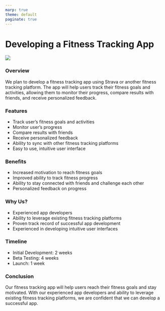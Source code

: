 ```yaml
---
marp: true
theme: default
paginate: true
---
```

# Developing a Fitness Tracking App

![](https://images.pexels.com/photos/2101848/pexels-photo-2101848.jpeg?auto=compress&cs=tinysrgb&dpr=2&h=650&w=940)

### Overview

We plan to develop a fitness tracking app using Strava or another fitness tracking platform. The app will help users track their fitness goals and activities, allowing them to monitor their progress, compare results with friends, and receive personalized feedback. 

### Features

- Track user’s fitness goals and activities
- Monitor user’s progress
- Compare results with friends
- Receive personalized feedback
- Ability to sync with other fitness tracking platforms
- Easy to use, intuitive user interface

### Benefits

- Increased motivation to reach fitness goals
- Improved ability to track fitness progress 
- Ability to stay connected with friends and challenge each other
- Personalized feedback on progress 

### Why Us?

- Experienced app developers
- Ability to leverage existing fitness tracking platforms
- Proven track record of successful app development
- Experienced in developing intuitive user interfaces

### Timeline

- Initial Development: 2 weeks
- Beta Testing: 4 weeks
- Launch: 1 week

### Conclusion

Our fitness tracking app will help users reach their fitness goals and stay motivated. With our experienced app developers and ability to leverage existing fitness tracking platforms, we are confident that we can develop a successful app.
  